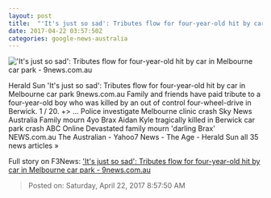 ```yaml
---
layout: post
title:  "'It's just so sad': Tributes flow for four-year-old hit by car in Melbourne car park - 9news.com.au"
date: 2017-04-22 03:57:50Z
categories: google-news-australia
---
```


!['It's just so sad': Tributes flow for four-year-old hit by car in Melbourne car park - 9news.com.au](http://9network-vod-progressive.akamaized.net/media2/664969388001/2017/04/664969388001_5407471166001_5407446755001-vs.jpg)

Herald Sun 'It's just so sad': Tributes flow for four-year-old hit by car in Melbourne car park 9news.com.au Family and friends have paid tribute to a four-year-old boy who was killed by an out of control four-wheel-drive in Berwick. 1 / 20. +> ... Police investigate Melbourne clinic crash Sky News Australia Family mourn 4yo Brax Aidan Kyle tragically killed in Berwick car park crash ABC Online Devastated family mourn 'darling Brax' NEWS.com.au The Australian - Yahoo7 News - The Age - Herald Sun all 35 news articles »


Full story on F3News: ['It's just so sad': Tributes flow for four-year-old hit by car in Melbourne car park - 9news.com.au](http://www.f3nws.com/n/qJm4BC)

> Posted on: Saturday, April 22, 2017 8:57:50 AM

